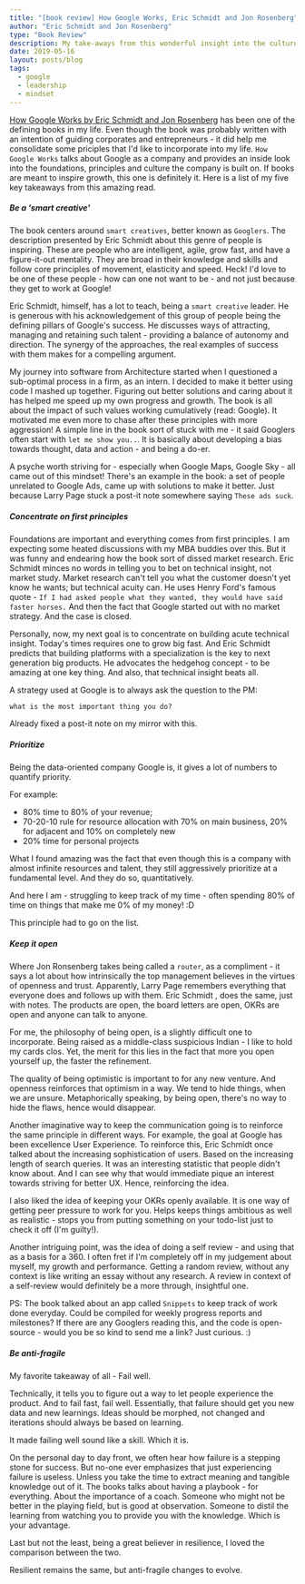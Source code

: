 ```yaml
---
title: "[book review] How Google Works, Eric Schmidt and Jon Rosenberg"
author: "Eric Schmidt and Jon Rosenberg"
type: "Book Review"
description: My take-aways from this wonderful insight into the culture of Google
date: 2019-05-16
layout: posts/blog
tags:
  - google
  - leadership
  - mindset
---
```


<a href='https://www.goodreads.com/book/show/23158207-how-google-works' target='_blank'>How Google Works by Eric Schmidt and Jon Rosenberg</a> has been one of the defining books in my life. Even though the book was probably written with an intention of guiding corporates and entrepreneurs - it did help me consolidate some priciples that I'd like to incorporate into my life. `How Google Works` talks about Google as a company and provides an inside look into the foundations, principles and culture the company is built on. If books are meant to inspire growth, this one is definitely it. Here is a list of my five key takeaways from this amazing read.

##### Be a 'smart creative'

The book centers around `smart creatives`, better known as `Googlers`. The description presented by Eric Schmidt about this genre of people is inspiring. These are people who are intelligent, agile, grow fast, and have a figure-it-out mentality. They are broad in their knowledge and skills and follow core principles of movement, elasticity and speed. Heck! I'd love to be one of these people - how can one not want to be - and not just because they get to work at Google!

Eric Schmidt, himself, has a lot to teach, being a `smart creative` leader. He is generous with his acknowledgement of this group of people being the defining pillars of Google's success. He discusses ways of attracting, managing and retaining such talent - providing a balance of autonomy and direction. The synergy of the approaches, the real examples of success with them makes for a compelling argument.

My journey into software from Architecture started when I questioned a sub-optimal process in a firm, as an intern. I decided to make it better using code I mashed up together. Figuring out better solutions and caring about it has helped me speed up my own progress and growth. The book is all about the impact of such values working cumulatively (read: Google). It motivated me even more to chase after these principles with more aggression! A simple line in the book sort of stuck with me - it said Googlers often start with `let me show you..`. It is basically about developing a bias towards thought, data and action - and being a do-er.

A psyche worth striving for - especially when Google Maps, Google Sky - all came out of this mindset! There's an example in the book: a set of people unrelated to Google Ads, came up with solutions to make it better. Just because Larry Page stuck a post-it note somewhere saying `These ads suck`.

##### Concentrate on first principles

Foundations are important and everything comes from first principles. I am expecting some heated discussions with my MBA buddies over this. But it was funny and endearing how the book sort of dissed market research. Eric Schmidt minces no words in telling you to bet on technical insight, not market study. Market research can't tell you what the customer doesn't yet know he wants; but technical acuity can.
He uses Henry Ford's famous quote - `If I had asked people what they wanted, they would have said faster horses.`
And then the fact that Google started out with no market strategy. And the case is closed.

Personally, now, my next goal is to concentrate on building acute technical insight. Today's times requires one to grow big fast. And Eric Schmidt predicts that building platforms with a specialization is the key to next generation big products. He advocates the hedgehog concept - to be amazing at one key thing. And also, that technical insight beats all.

A strategy used at Google is to always ask the question to the PM:

```
what is the most important thing you do?
```

Already fixed a post-it note on my mirror with this.

##### Prioritize

Being the data-oriented company Google is, it gives a lot of numbers to quantify priority.

For example:

- 80% time to 80% of your revenue;
- 70-20-10 rule for resource allocation with 70% on main business, 20% for adjacent and 10% on completely new
- 20% time for personal projects

What I found amazing was the fact that even though this is a company with almost infinite resources and talent, they still aggressively prioritize at a fundamental level. And they do so, quantitatively.

And here I am - struggling to keep track of my time - often spending 80% of time on things that make me 0% of my money! :D

This principle had to go on the list.

##### Keep it open

Where Jon Ronsenberg takes being called a `router`, as a compliment - it says a lot about how intrinsically the top management believes in the virtues of openness and trust. Apparently, Larry Page remembers everything that everyone does and follows up with them. Eric Schmidt , does the same, just with notes. The products are open, the board letters are open, OKRs are open and anyone can talk to anyone.

For me, the philosophy of being open, is a slightly difficult one to incorporate. Being raised as a middle-class suspicious Indian - I like to hold my cards clos. Yet, the merit for this lies in the fact that more you open yourself up, the faster the refinement.

The quality of being optimistic is important to for any new venture. And openness reinforces that optimism in a way. We tend to hide things, when we are unsure. Metaphorically speaking, by being open, there's no way to hide the flaws, hence would disappear.

Another imaginative way to keep the communication going is to reinforce the same principle in different ways. For example, the goal at Google has been excellence User Experience. To reinforce this, Eric Schmidt once talked about the increasing sophistication of users. Based on the increasing length of search queries. It was an interesting statistic that people didn't know about. And I can see why that would immediate pique an interest towards striving for better UX. Hence, reinforcing the idea.

I also liked the idea of keeping your OKRs openly available. It is one way of getting peer pressure to work for you. Helps keeps things ambitious as well as realistic - stops you from putting something on your todo-list just to check it off (I'm guilty!).

Another intriguing point, was the idea of doing a self review - and using that as a basis for a 360. I often fret if I'm completely off in my judgement about myself, my growth and performance. Getting a random review, without any context is like writing an essay without any research. A review in context of a self-review would definitely be a more through, insightful one.

PS: The book talked about an app called `Snippets` to keep track of work done everyday. Could be compiled for weekly progress reports and milestones? If there are any Googlers reading this, and the code is open-source - would you be so kind to send me a link? Just curious. :)

##### Be anti-fragile

My favorite takeaway of all - Fail well.

Technically, it tells you to figure out a way to let people experience the product. And to fail fast, fail well. Essentially, that failure should get you new data and new learnings. Ideas should be morphed, not changed and iterations should always be based on learning.

It made failing well sound like a skill. Which it is.

On the personal day to day front, we often hear how failure is a stepping stone for success. But no-one ever emphasizes that just experiencing failure is useless. Unless you take the time to extract meaning and tangible knowledge out of it. The books talks about having a playbook - for everything. About the importance of a coach. Someone who might not be better in the playing field, but is good at observation. Someone to distil the learning from watching you to provide you with the knowledge. Which is your advantage.

Last but not the least, being a great believer in resilience, I loved the comparison between the two.

Resilient remains the same, but anti-fragile changes to evolve.
